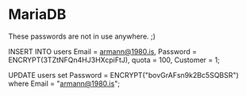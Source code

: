 # MariaDB

These passwords are not in use anywhere. ;)

INSERT INTO users Email = armann@1980.is, Password = ENCRYPT(3TZtNFQn4HJ3HXcpiFtJ), quota = 100, Customer = 1;

UPDATE users set Password = ENCRYPT("bovGrAFsn9k2Bc5SQBSR") where Email = "armann@1980.is";